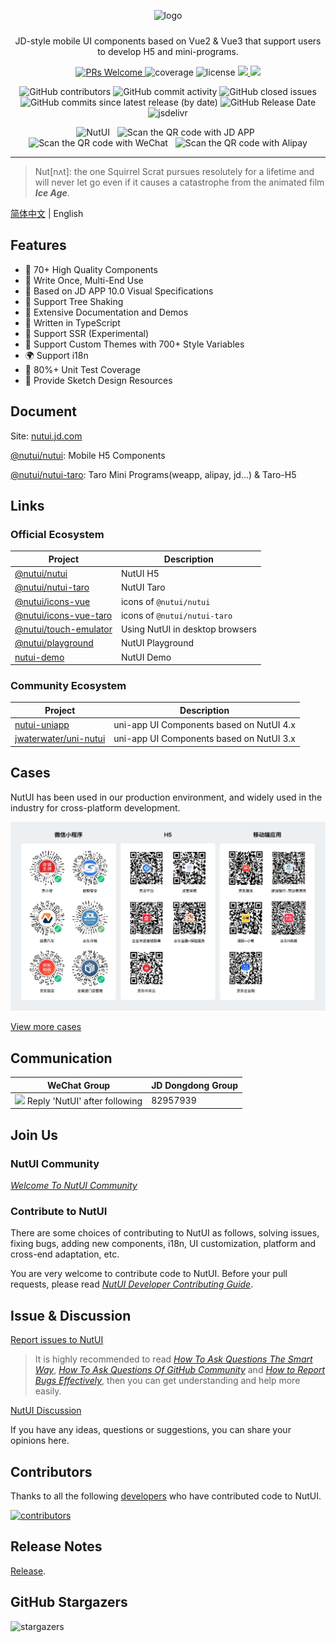 
<p align="center">
    <img alt="logo" src="https://img11.360buyimg.com/imagetools/jfs/t1/211965/25/7152/22022/61b16785E433119bb/aa41d7a9f7e823f3.png" width="150" style="margin-bottom: 10px;">
</p>

<p align="center">JD-style mobile UI components based on Vue2 & Vue3 that support users to develop H5 and mini-programs.</p>

<p align="center">
    <a href="http://makeapullrequest.com">
    <img src="https://img.shields.io/badge/PRs-welcome-brightgreen.svg?style=flat-square" alt="PRs Welcome">
  </a>
    <img src="https://img.shields.io/codecov/c/github/jdf2e/nutui" alt="coverage"/>
    <img src="https://img.shields.io/npm/l/@nutui/nutui.svg" alt="license"/>
    <a href="https://www.npmjs.com/package/@nutui/nutui">
    <img src="https://img.shields.io/npm/v/@nutui/nutui.svg?style=flat-square">
    </a>
    <a href="https://www.npmjs.com/package/@nutui/nutui">
    <img src="https://img.shields.io/npm/dt/@nutui/nutui.svg?style=flat-square">
    </a>
</p>
<p align="center">
    <img src="https://img.shields.io/github/contributors/jdf2e/nutui" alt="GitHub contributors">
    <img src="https://img.shields.io/github/commit-activity/m/jdf2e/nutui" alt="GitHub commit activity">
    <img src="https://img.shields.io/github/issues-closed/jdf2e/nutui" alt="GitHub closed issues">
    <img src="https://img.shields.io/github/commits-since/jdf2e/nutui/latest/v4" alt="GitHub commits since latest release (by date)">
    <img src="https://img.shields.io/github/release-date/jdf2e/nutui" alt="GitHub Release Date">
    <img src="https://data.jsdelivr.com/v1/package/npm/@nutui/nutui/badge" alt="jsdelivr">
</p>

<p align="center">
   <img src="https://img12.360buyimg.com/imagetools/jfs/t1/162421/39/13392/9425/6052ea60E592310a9/264bdff23ef5fe95.png" width="164" alt="NutUI" />
  &nbsp;
   <img src="https://img10.360buyimg.com/imagetools/jfs/t1/211804/23/22232/12144/634e4801Eac435cb6/cfd9e1773cf9423d.png" width="167" title="Scan the QR code with JD APP">
  &nbsp;
  <img src="https://storage.360buyimg.com/jdc-article/gh_f2231eb941be_258.jpg" width="166" title="Scan the QR code with WeChat">
  &nbsp;
   <img src="https://img12.360buyimg.com/imagetools/jfs/t1/205124/1/15643/30360/62aad730Ea5734bf9/703bb91a0b73282f.png" width="170" title="Scan the QR code with Alipay">
</p>

---

> Nut[nʌt]: the one Squirrel Scrat pursues resolutely for a lifetime and will never let go even if it causes a catastrophe from the animated film ***Ice Age***.

[简体中文](./README.md) | English

## Features

* 🚀 70+ High Quality Components
* 💪 Write Once, Multi-End Use
* 📖 Based on JD APP 10.0 Visual Specifications
* 🍭 Support Tree Shaking
* 📖 Extensive Documentation and Demos
* 💪 Written in TypeScript
* 💪 Support SSR (Experimental)
* 🍭 Support Custom Themes with 700+ Style Variables
* 🌍 Support i18n
* 🍭 80%+ Unit Test Coverage
* 📖 Provide Sketch Design Resources

## Document

Site: [nutui.jd.com](https://nutui.jd.com)

[@nutui/nutui](https://nutui.jd.com/h5/vue/4x/#/zh-CN/guide/intro): Mobile H5 Components

[@nutui/nutui-taro](https://nutui.jd.com/taro/vue/4x/#/zh-CN/guide/intro): Taro Mini Programs(weapp, alipay, jd...) & Taro-H5

## Links

### Official Ecosystem

| Project | Description |
| --- | --- |
| [@nutui/nutui](https://github.com/jdf2e/nutui) | NutUI H5 |
| [@nutui/nutui-taro](https://github.com/jdf2e/nutui) | NutUI Taro |
| [@nutui/icons-vue](https://github.com/jdf2e/nutui-icons) | icons of `@nutui/nutui` |
| [@nutui/icons-vue-taro](https://github.com/jdf2e/nutui-icons) | icons of `@nutui/nutui-taro` |
| [@nutui/touch-emulator](https://github.com/jdf2e/nutui/tree/v4/packages/nutui-touch-emulator) | Using NutUI in desktop browsers |
| [@nutui/playground](https://github.com/jdf2e/nutui/tree/v4/packages/nutui-playground) | NutUI Playground |
| [nutui-demo](https://github.com/jdf2e/nutui-demo) | NutUI Demo |

### Community Ecosystem

| Project | Description |
| --- | --- |
| [nutui-uniapp](https://github.com/nutui-uniapp/nutui-uniapp) | uni-app UI Components based on NutUI 4.x |
| [jwaterwater/uni-nutui](https://github.com/jwaterwater/uni-nutui) | uni-app UI Components based on NutUI 3.x |

## Cases

NutUI has been used in our production environment, and widely used in the industry for cross-platform development.
<p>
<img src="https://raw.githubusercontent.com/jdf2e/nutui-user-cases/master/user-cases.jpg" alt="NutUI" />
</p>
<p><a href="https://nutui.jd.com/#/case">View more cases</a></p>

## Communication

| WeChat Group | JD Dongdong Group |
| --- |--- |
| <img src="https://storage.360buyimg.com/nutui-static/image/wx-code.png" width="100" /> Reply 'NutUI' after following | 82957939 |

## Join Us

### NutUI Community

[*Welcome To NutUI  Community*](https://github.com/jdf2e/nutui/issues/1789)

### Contribute to NutUI

There are some choices of contributing to NutUI as follows, solving issues, fixing bugs, adding new components, i18n, UI customization, platform and cross-end adaptation, etc.

You are very welcome to contribute code to NutUI. Before your pull requests, please read [*NutUI Developer Contributing Guide*](https://github.com/jdf2e/nutui/issues/1671).

## Issue & Discussion

[Report issues to NutUI](https://nutui.jd.com/nutui-issue-helper/?repo=jdf2e/nutui&lang=en)

> It is highly recommended to read [*How To Ask Questions The Smart Way*](http://www.catb.org/~esr/faqs/smart-questions.html), [*How To Ask Questions Of GitHub Community*](https://github.com/seajs/seajs/issues/545) and [*How to Report Bugs Effectively*](https://www.chiark.greenend.org.uk/~sgtatham/bugs.html), then you can get understanding and help more easily.

[NutUI Discussion](https://github.com/jdf2e/nutui/discussions)

If you have any ideas, questions or suggestions, you can share your opinions here.

## Contributors

Thanks to all the following [developers](https://github.com/jdf2e/nutui/graphs/contributors) who have contributed code to NutUI.

<a href="https://github.com/jdf2e/nutui/graphs/contributors">
  <img src="https://opencollective.com/nutui/contributors.svg?width=890&button=false" alt="contributors">
</a>

## Release Notes

[Release](https://github.com/jdf2e/nutui/releases).

## GitHub Stargazers

![stargazers](https://starchart.cc/jdf2e/nutui.svg)
